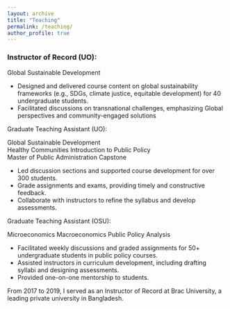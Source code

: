 ```yaml
---
layout: archive
title: "Teaching"
permalink: /teaching/
author_profile: true
---
```


### Instructor of Record (UO): 
Global Sustainable Development
- Designed and delivered course content on global sustainability frameworks (e.g., SDGs, climate justice, equitable development) for 40 undergraduate students.
- Facilitated discussions on transnational challenges, emphasizing Global perspectives and community-engaged solutions

Graduate Teaching Assistant (UO): 

Global Sustainable Development  
Healthy Communities 
Introduction to Public Policy  
Master of Public Administration Capstone 

- Led discussion sections and supported course development for over 300 students. 
- Grade assignments and exams, providing timely and constructive feedback. 
- Collaborate with instructors to refine the syllabus and develop assessments. 

Graduate Teaching Assistant (OSU): 

Microeconomics 
Macroeconomics
Public Policy Analysis

- Facilitated weekly discussions and graded assignments for 50+ undergraduate students in public policy courses. 
- Assisted instructors in curriculum development, including drafting syllabi and designing assessments. 
- Provided one-on-one mentorship to students.



From 2017 to 2019, I served as an Instructor of Record at Brac University, a leading private university in Bangladesh. 
